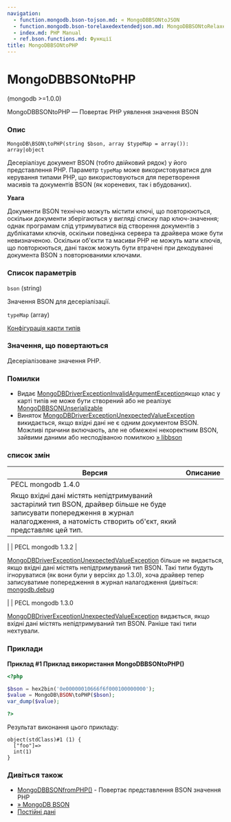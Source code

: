 ```yaml
---
navigation:
  - function.mongodb.bson-tojson.md: « MongoDBBSONtoJSON
  - function.mongodb.bson-torelaxedextendedjson.md: MongoDBBSONtoRelaxedExtendedJSON »
  - index.md: PHP Manual
  - ref.bson.functions.md: Функції
title: MongoDBBSONtoPHP
---
```

# MongoDBBSONtoPHP

(mongodb >=1.0.0)

MongoDBBSONtoPHP — Повертає PHP уявлення значення BSON

### Опис

```methodsynopsis
MongoDB\BSON\toPHP(string $bson, array $typeMap = array()): array|object
```

Десеріалізує документ BSON (тобто двійковий рядок) у його представлення PHP. Параметр `typeMap` може використовуватися для керування типами PHP, що використовуються для перетворення масивів та документів BSON (як кореневих, так і вбудованих).

**Увага**

Документи BSON технічно можуть містити ключі, що повторюються, оскільки документи зберігаються у вигляді списку пар ключ-значення; однак програмам слід утримуватися від створення документів з дублікатами ключів, оскільки поведінка сервера та драйвера може бути невизначеною. Оскільки об'єкти та масиви PHP не можуть мати ключів, що повторюються, дані також можуть бути втрачені при декодуванні документа BSON з повторюваними ключами.

### Список параметрів

`bson` (string)

Значення BSON для десеріалізації.

`typeMap` (array)

[Конфігурація карти типів](mongodb.persistence.deserialization.md#mongodb.persistence.typemaps)

### Значення, що повертаються

Десеріалізоване значення PHP.

### Помилки

-   Видає [MongoDBDriverExceptionInvalidArgumentException](class.mongodb-driver-exception-invalidargumentexception.md)якщо клас у карті типів не може бути створений або не реалізує [MongoDBBSONUnserializable](class.mongodb-bson-unserializable.md)
-   Виняток [MongoDBDriverExceptionUnexpectedValueException](class.mongodb-driver-exception-unexpectedvalueexception.md) викидається, якщо вхідні дані не є одним документом BSON. Можливі причини включають, але не обмежені некоректним BSON, зайвими даними або несподіваною помилкою [» libbson](https://github.com/mongodb/mongo-c-driver/tree/master/src/libbson)

### список змін

| Версия | Описание |
| --- | --- |
| PECL mongodb 1.4.0 |  |
| Якщо вхідні дані містять непідтримуваний застарілий тип BSON, драйвер більше не буде записувати попередження в журнал налагодження, а натомість створить об'єкт, який представляє цей тип. |  |

| | PECL mongodb 1.3.2 |

[MongoDBDriverExceptionUnexpectedValueException](class.mongodb-driver-exception-unexpectedvalueexception.md) більше не видається, якщо вхідні дані містять непідтримуваний тип BSON. Такі типи будуть ігноруватися (як вони були у версіях до 1.3.0), хоча драйвер тепер записуватиме попередження в журнал налагодження (дивіться: [mongodb.debug](mongodb.configuration.md#ini.mongodb.debug)

| | PECL mongodb 1.3.0

[MongoDBDriverExceptionUnexpectedValueException](class.mongodb-driver-exception-unexpectedvalueexception.md) видається, якщо вхідні дані містять непідтримуваний тип BSON. Раніше такі типи нехтували.

### Приклади

**Приклад #1 Приклад використання **MongoDBBSONtoPHP()****

```php
<?php

$bson = hex2bin('0e00000010666f6f000100000000');
$value = MongoDB\BSON\toPHP($bson);
var_dump($value);

?>
```

Результат виконання цього прикладу:

```
object(stdClass)#1 (1) {
  ["foo"]=>
  int(1)
}
```

### Дивіться також

-   [MongoDBBSONfromPHP()](function.mongodb.bson-fromphp.md) - Повертає представлення BSON значення PHP
-   [» MongoDB BSON](https://www.mongodb.com/docs/manual/reference/bson-types/)
-   [Постійні дані](mongodb.persistence.md)
